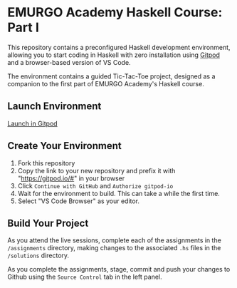 # EMURGO Academy Haskell Course: Part I

This repository contains a preconfigured Haskell development environment, allowing you to start coding in Haskell with zero installation using [Gitpod](https://www.gitpod.io/) and a browser-based version of VS Code.

The environment contains a guided Tic-Tac-Toe project, designed as a companion to the first part of EMURGO Academy's Haskell course.

## Launch Environment

[Launch in Gitpod](https://gitpod.io/#https://github.com/amibening/Tic-Hask-Toe)

## Create Your Environment

1. Fork this repository
2. Copy the link to your new repository and prefix it with "https://gitpod.io/#" in your browser
3. Click `Continue with GitHub` and `Authorize gitpod-io`
4. Wait for the environment to build. This can take a while the first time.
5. Select "VS Code Browser" as your editor.

## Build Your Project

As you attend the live sessions, complete each of the assignments in the `/assignments` directory, making changes to the associated `.hs` files in the `/solutions` directory.

As you complete the assignments, stage, commit and push your changes to Github using the `Source Control` tab in the left panel.